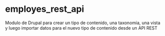 # employes_rest_api
Modulo de Drupal para crear un tipo de contenido, una taxonomia, una vista y luego importar datos para el nuevo tipo de contenido desde un API REST

